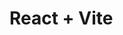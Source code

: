 # React + Vite

<!--
- Mover lo de la cuota de TC cerca del precio
- Tachar las tallas que no hayan
- Modificar lo del contador
- Poner lo de la oferta
- Corregir ERROR de IndexOf, cuando tengo varios items en el carrito y voy a los link
me tira error
 -->
